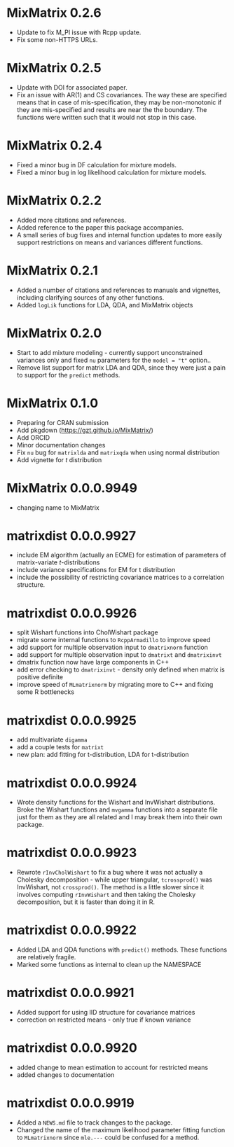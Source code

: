 # MixMatrix 0.2.6
* Update to fix M_PI issue with Rcpp update.
* Fix some non-HTTPS URLs.

# MixMatrix 0.2.5

* Update with DOI for associated paper.
* Fix an issue with AR(1) and CS covariances. The way these are specified 
means that in case of mis-specification, they may be non-monotonic if
they are mis-specified and results are near the the boundary. 
The functions were written such that it would not stop in this case. 

# MixMatrix 0.2.4

* Fixed a minor bug in DF calculation for mixture models.
* Fixed a minor bug in log likelihood calculation for mixture models.

# MixMatrix 0.2.2

* Added more citations and references.
* Added reference to the paper this package accompanies.
* A small series of bug fixes and internal function updates to more easily
  support restrictions on means and variances different functions.

# MixMatrix 0.2.1

* Added a number of citations and references to manuals and vignettes, including
  clarifying sources of any other functions.
* Added `logLik` functions for LDA, QDA, and MixMatrix objects

# MixMatrix 0.2.0

* Start to add mixture modeling - currently support unconstrained variances only
  and fixed `nu` parameters for the `model = "t"` option..
* Remove list support for matrix LDA and QDA, since they were just a pain
  to support for the `predict` methods. 


# MixMatrix 0.1.0

* Preparing for CRAN submission
* Add pkgdown (https://gzt.github.io/MixMatrix/)
* Add ORCID
* Minor documentation changes
* Fix `nu` bug for `matrixlda` and `matrixqda` when using normal distribution
* Add vignette for *t* distribution

# MixMatrix 0.0.0.9949

* changing name to MixMatrix

# matrixdist 0.0.0.9927

* include EM algorithm (actually an ECME) for estimation of parameters of 
  matrix-variate *t*-distributions
* include variance specifications for EM for t distribution
* include the possibility of restricting covariance matrices to a correlation 
  structure.

# matrixdist 0.0.0.9926

* split Wishart functions into CholWishart package
* migrate some internal functions to `RcppArmadillo` to improve speed
* add support for multiple observation input to `dmatrixnorm` function
* add support for multiple observation input to `dmatrixt` and `dmatrixinvt`
* dmatrix function now have large components in C++
* add error checking to `dmatrixinvt` - density only defined when matrix is 
  positive definite
* improve speed of `MLmatrixnorm` by migrating more to C++ and fixing some 
  R bottlenecks

# matrixdist 0.0.0.9925
 
* add multivariate `digamma` 
* add a couple tests for `matrixt`
* new plan: add fitting for t-distribution, LDA for t-distribution

# matrixdist 0.0.0.9924

* Wrote density functions for the Wishart and InvWishart distributions. 
  Broke the Wishart functions and `mvgamma` functions into a separate file 
  just for them as they are all related and I may break them into 
their own package.

# matrixdist 0.0.0.9923

* Rewrote `rInvCholWishart` to fix a bug where it was not actually a Cholesky 
  decomposition - while upper triangular,
`tcrossprod()` was InvWishart, not `crossprod()`. The method is a little slower 
	since it involves computing `rInvWishart` and then taking the Cholesky 
		decomposition, but it is faster than doing it in R.

# matrixdist 0.0.0.9922
 
* Added LDA and QDA functions with `predict()` methods. These functions
  are relatively fragile.
* Marked some functions as internal to clean up the NAMESPACE

# matrixdist 0.0.0.9921

* Added support for using IID structure for covariance matrices
* correction on restricted means - only true if known variance

# matrixdist 0.0.0.9920

* added change to mean estimation to account for restricted means
* added changes to documentation


# matrixdist 0.0.0.9919

* Added a `NEWS.md` file to track changes to the package.
* Changed the name of the maximum likelihood parameter fitting function to 
  `MLmatrixnorm` since `mle.---` could be confused for a method.



